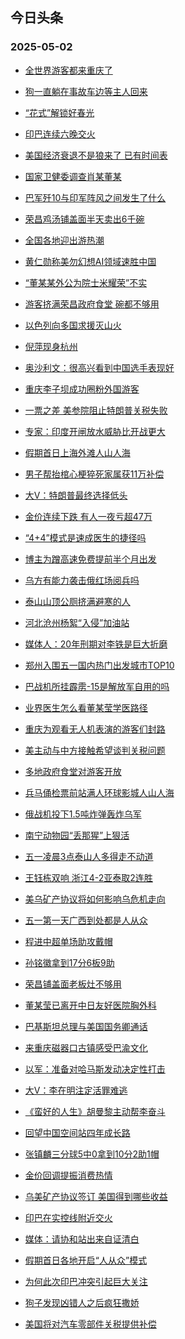 ## 今日头条 
### 2025-05-02

+ [全世界游客都来重庆了](https://www.toutiao.com/trending/7498906242383888403/?category_name=topic_innerflow&event_type=hot_board&log_pb=%257B%2522category_name%2522%253A%2522topic_innerflow%2522%252C%2522cluster_type%2522%253A%25226%2522%252C%2522enter_from%2522%253A%2522click_category%2522%252C%2522entrance_hotspot%2522%253A%2522outside%2522%252C%2522event_type%2522%253A%2522hot_board%2522%252C%2522hot_board_cluster_id%2522%253A%25227498906242383888403%2522%252C%2522hot_board_impr_id%2522%253A%2522202505020013257B267E31FB4D03B240D2%2522%252C%2522jump_page%2522%253A%2522hot_board_page%2522%252C%2522location%2522%253A%2522news_hot_card%2522%252C%2522page_location%2522%253A%2522hot_board_page%2522%252C%2522rank%2522%253A%25221%2522%252C%2522source%2522%253A%2522trending_tab%2522%252C%2522style_id%2522%253A%252240132%2522%252C%2522title%2522%253A%2522%25E5%2585%25A8%25E4%25B8%2596%25E7%2595%258C%25E6%25B8%25B8%25E5%25AE%25A2%25E9%2583%25BD%25E6%259D%25A5%25E9%2587%258D%25E5%25BA%2586%25E4%25BA%2586%2522%257D&rank=1&style_id=40132&topic_id=7498906242383888403)

+ [狗一直躺在事故车边等主人回来](https://www.toutiao.com/trending/7498975904304250892/?category_name=topic_innerflow&event_type=hot_board&log_pb=%257B%2522category_name%2522%253A%2522topic_innerflow%2522%252C%2522cluster_type%2522%253A%25226%2522%252C%2522enter_from%2522%253A%2522click_category%2522%252C%2522entrance_hotspot%2522%253A%2522outside%2522%252C%2522event_type%2522%253A%2522hot_board%2522%252C%2522hot_board_cluster_id%2522%253A%25227498975904304250892%2522%252C%2522hot_board_impr_id%2522%253A%2522202505020013257B267E31FB4D03B240D2%2522%252C%2522jump_page%2522%253A%2522hot_board_page%2522%252C%2522location%2522%253A%2522news_hot_card%2522%252C%2522page_location%2522%253A%2522hot_board_page%2522%252C%2522rank%2522%253A%25222%2522%252C%2522source%2522%253A%2522trending_tab%2522%252C%2522style_id%2522%253A%252240132%2522%252C%2522title%2522%253A%2522%25E7%258B%2597%25E4%25B8%2580%25E7%259B%25B4%25E8%25BA%25BA%25E5%259C%25A8%25E4%25BA%258B%25E6%2595%2585%25E8%25BD%25A6%25E8%25BE%25B9%25E7%25AD%2589%25E4%25B8%25BB%25E4%25BA%25BA%25E5%259B%259E%25E6%259D%25A5%2522%257D&rank=2&style_id=40132&topic_id=7498975904304250892)

+ [“花式”解锁好春光](https://www.toutiao.com/article/7499084328803009033)

+ [印巴连续六晚交火](https://www.toutiao.com/trending/7499278462071406611/?category_name=topic_innerflow&event_type=hot_board&log_pb=%257B%2522category_name%2522%253A%2522topic_innerflow%2522%252C%2522cluster_type%2522%253A%25226%2522%252C%2522enter_from%2522%253A%2522click_category%2522%252C%2522entrance_hotspot%2522%253A%2522outside%2522%252C%2522event_type%2522%253A%2522hot_board%2522%252C%2522hot_board_cluster_id%2522%253A%25227499278462071406611%2522%252C%2522hot_board_impr_id%2522%253A%2522202505020013257B267E31FB4D03B240D2%2522%252C%2522jump_page%2522%253A%2522hot_board_page%2522%252C%2522location%2522%253A%2522news_hot_card%2522%252C%2522page_location%2522%253A%2522hot_board_page%2522%252C%2522rank%2522%253A%25224%2522%252C%2522source%2522%253A%2522trending_tab%2522%252C%2522style_id%2522%253A%252240132%2522%252C%2522title%2522%253A%2522%25E5%258D%25B0%25E5%25B7%25B4%25E8%25BF%259E%25E7%25BB%25AD%25E5%2585%25AD%25E6%2599%259A%25E4%25BA%25A4%25E7%2581%25AB%2522%257D&rank=4&style_id=40132&topic_id=7499278462071406611)

+ [美国经济衰退不是狼来了 已有时间表](https://www.toutiao.com/trending/7499406771233033765/?category_name=topic_innerflow&event_type=hot_board&log_pb=%257B%2522category_name%2522%253A%2522topic_innerflow%2522%252C%2522cluster_type%2522%253A%25221%2522%252C%2522enter_from%2522%253A%2522click_category%2522%252C%2522entrance_hotspot%2522%253A%2522outside%2522%252C%2522event_type%2522%253A%2522hot_board%2522%252C%2522hot_board_cluster_id%2522%253A%25227499406771233033765%2522%252C%2522hot_board_impr_id%2522%253A%2522202505020013257B267E31FB4D03B240D2%2522%252C%2522jump_page%2522%253A%2522hot_board_page%2522%252C%2522location%2522%253A%2522news_hot_card%2522%252C%2522page_location%2522%253A%2522hot_board_page%2522%252C%2522rank%2522%253A%25225%2522%252C%2522source%2522%253A%2522trending_tab%2522%252C%2522style_id%2522%253A%252240132%2522%252C%2522title%2522%253A%2522%25E7%25BE%258E%25E5%259B%25BD%25E7%25BB%258F%25E6%25B5%258E%25E8%25A1%25B0%25E9%2580%2580%25E4%25B8%258D%25E6%2598%25AF%25E7%258B%25BC%25E6%259D%25A5%25E4%25BA%2586%2B%25E5%25B7%25B2%25E6%259C%2589%25E6%2597%25B6%25E9%2597%25B4%25E8%25A1%25A8%2522%257D&rank=5&style_id=40132&topic_id=7499406771233033765)

+ [国家卫健委调查肖某董某](https://www.toutiao.com/trending/7498297910906044479/?category_name=topic_innerflow&event_type=hot_board&log_pb=%257B%2522category_name%2522%253A%2522topic_innerflow%2522%252C%2522cluster_type%2522%253A%25222%2522%252C%2522enter_from%2522%253A%2522click_category%2522%252C%2522entrance_hotspot%2522%253A%2522outside%2522%252C%2522event_type%2522%253A%2522hot_board%2522%252C%2522hot_board_cluster_id%2522%253A%25227498297910906044479%2522%252C%2522hot_board_impr_id%2522%253A%2522202505020013257B267E31FB4D03B240D2%2522%252C%2522jump_page%2522%253A%2522hot_board_page%2522%252C%2522location%2522%253A%2522news_hot_card%2522%252C%2522page_location%2522%253A%2522hot_board_page%2522%252C%2522rank%2522%253A%25226%2522%252C%2522source%2522%253A%2522trending_tab%2522%252C%2522style_id%2522%253A%252240132%2522%252C%2522title%2522%253A%2522%25E5%259B%25BD%25E5%25AE%25B6%25E5%258D%25AB%25E5%2581%25A5%25E5%25A7%2594%25E8%25B0%2583%25E6%259F%25A5%25E8%2582%2596%25E6%259F%2590%25E8%2591%25A3%25E6%259F%2590%2522%257D&rank=6&style_id=40132&topic_id=7498297910906044479)

+ [巴军歼10与印军阵风之间发生了什么](https://www.toutiao.com/trending/7499386884250930697/?category_name=topic_innerflow&event_type=hot_board&log_pb=%257B%2522category_name%2522%253A%2522topic_innerflow%2522%252C%2522cluster_type%2522%253A%252213%2522%252C%2522enter_from%2522%253A%2522click_category%2522%252C%2522entrance_hotspot%2522%253A%2522outside%2522%252C%2522event_type%2522%253A%2522hot_board%2522%252C%2522hot_board_cluster_id%2522%253A%25227499386884250930697%2522%252C%2522hot_board_impr_id%2522%253A%2522202505020013257B267E31FB4D03B240D2%2522%252C%2522jump_page%2522%253A%2522hot_board_page%2522%252C%2522location%2522%253A%2522news_hot_card%2522%252C%2522page_location%2522%253A%2522hot_board_page%2522%252C%2522rank%2522%253A%25227%2522%252C%2522source%2522%253A%2522trending_tab%2522%252C%2522style_id%2522%253A%252240132%2522%252C%2522title%2522%253A%2522%25E5%25B7%25B4%25E5%2586%259B%25E6%25AD%25BC10%25E4%25B8%258E%25E5%258D%25B0%25E5%2586%259B%25E9%2598%25B5%25E9%25A3%258E%25E4%25B9%258B%25E9%2597%25B4%25E5%258F%2591%25E7%2594%259F%25E4%25BA%2586%25E4%25BB%2580%25E4%25B9%2588%2522%257D&rank=7&style_id=40132&topic_id=7499386884250930697)

+ [荣昌鸡汤铺盖面半天卖出6千碗](https://www.toutiao.com/trending/7499411849160097804/?category_name=topic_innerflow&event_type=hot_board&log_pb=%257B%2522category_name%2522%253A%2522topic_innerflow%2522%252C%2522cluster_type%2522%253A%25226%2522%252C%2522enter_from%2522%253A%2522click_category%2522%252C%2522entrance_hotspot%2522%253A%2522outside%2522%252C%2522event_type%2522%253A%2522hot_board%2522%252C%2522hot_board_cluster_id%2522%253A%25227499411849160097804%2522%252C%2522hot_board_impr_id%2522%253A%2522202505020013257B267E31FB4D03B240D2%2522%252C%2522jump_page%2522%253A%2522hot_board_page%2522%252C%2522location%2522%253A%2522news_hot_card%2522%252C%2522page_location%2522%253A%2522hot_board_page%2522%252C%2522rank%2522%253A%25228%2522%252C%2522source%2522%253A%2522trending_tab%2522%252C%2522style_id%2522%253A%252240132%2522%252C%2522title%2522%253A%2522%25E8%258D%25A3%25E6%2598%258C%25E9%25B8%25A1%25E6%25B1%25A4%25E9%2593%25BA%25E7%259B%2596%25E9%259D%25A2%25E5%258D%258A%25E5%25A4%25A9%25E5%258D%2596%25E5%2587%25BA6%25E5%258D%2583%25E7%25A2%2597%2522%257D&rank=8&style_id=40132&topic_id=7499411849160097804)

+ [全国各地迎出游热潮](https://www.toutiao.com/trending/7499423138338570259/?category_name=topic_innerflow&event_type=hot_board&log_pb=%257B%2522category_name%2522%253A%2522topic_innerflow%2522%252C%2522cluster_type%2522%253A%25226%2522%252C%2522enter_from%2522%253A%2522click_category%2522%252C%2522entrance_hotspot%2522%253A%2522outside%2522%252C%2522event_type%2522%253A%2522hot_board%2522%252C%2522hot_board_cluster_id%2522%253A%25227499423138338570259%2522%252C%2522hot_board_impr_id%2522%253A%2522202505020013257B267E31FB4D03B240D2%2522%252C%2522jump_page%2522%253A%2522hot_board_page%2522%252C%2522location%2522%253A%2522news_hot_card%2522%252C%2522page_location%2522%253A%2522hot_board_page%2522%252C%2522rank%2522%253A%25229%2522%252C%2522source%2522%253A%2522trending_tab%2522%252C%2522style_id%2522%253A%252240132%2522%252C%2522title%2522%253A%2522%25E5%2585%25A8%25E5%259B%25BD%25E5%2590%2584%25E5%259C%25B0%25E8%25BF%258E%25E5%2587%25BA%25E6%25B8%25B8%25E7%2583%25AD%25E6%25BD%25AE%2522%257D&rank=9&style_id=40132&topic_id=7499423138338570259)

+ [黄仁勋称美勿幻想AI领域速胜中国](https://www.toutiao.com/trending/7499309489053666826/?category_name=topic_innerflow&event_type=hot_board&log_pb=%257B%2522category_name%2522%253A%2522topic_innerflow%2522%252C%2522cluster_type%2522%253A%25221%2522%252C%2522enter_from%2522%253A%2522click_category%2522%252C%2522entrance_hotspot%2522%253A%2522outside%2522%252C%2522event_type%2522%253A%2522hot_board%2522%252C%2522hot_board_cluster_id%2522%253A%25227499309489053666826%2522%252C%2522hot_board_impr_id%2522%253A%2522202505020013257B267E31FB4D03B240D2%2522%252C%2522jump_page%2522%253A%2522hot_board_page%2522%252C%2522location%2522%253A%2522news_hot_card%2522%252C%2522page_location%2522%253A%2522hot_board_page%2522%252C%2522rank%2522%253A%252210%2522%252C%2522source%2522%253A%2522trending_tab%2522%252C%2522style_id%2522%253A%252240132%2522%252C%2522title%2522%253A%2522%25E9%25BB%2584%25E4%25BB%2581%25E5%258B%258B%25E7%25A7%25B0%25E7%25BE%258E%25E5%258B%25BF%25E5%25B9%25BB%25E6%2583%25B3AI%25E9%25A2%2586%25E5%259F%259F%25E9%2580%259F%25E8%2583%259C%25E4%25B8%25AD%25E5%259B%25BD%2522%257D&rank=10&style_id=40132&topic_id=7499309489053666826)

+ [“董某某外公为院士米耀荣”不实](https://www.toutiao.com/trending/7499411773230333989/?category_name=topic_innerflow&event_type=hot_board&log_pb=%257B%2522category_name%2522%253A%2522topic_innerflow%2522%252C%2522cluster_type%2522%253A%25222%2522%252C%2522enter_from%2522%253A%2522click_category%2522%252C%2522entrance_hotspot%2522%253A%2522outside%2522%252C%2522event_type%2522%253A%2522hot_board%2522%252C%2522hot_board_cluster_id%2522%253A%25227499411773230333989%2522%252C%2522hot_board_impr_id%2522%253A%2522202505020013257B267E31FB4D03B240D2%2522%252C%2522jump_page%2522%253A%2522hot_board_page%2522%252C%2522location%2522%253A%2522news_hot_card%2522%252C%2522page_location%2522%253A%2522hot_board_page%2522%252C%2522rank%2522%253A%252211%2522%252C%2522source%2522%253A%2522trending_tab%2522%252C%2522style_id%2522%253A%252240132%2522%252C%2522title%2522%253A%2522%25E2%2580%259C%25E8%2591%25A3%25E6%259F%2590%25E6%259F%2590%25E5%25A4%2596%25E5%2585%25AC%25E4%25B8%25BA%25E9%2599%25A2%25E5%25A3%25AB%25E7%25B1%25B3%25E8%2580%2580%25E8%258D%25A3%25E2%2580%259D%25E4%25B8%258D%25E5%25AE%259E%2522%257D&rank=11&style_id=40132&topic_id=7499411773230333989)

+ [游客挤满荣昌政府食堂 碗都不够用](https://www.toutiao.com/trending/7499367108430810674/?category_name=topic_innerflow&event_type=hot_board&log_pb=%257B%2522category_name%2522%253A%2522topic_innerflow%2522%252C%2522cluster_type%2522%253A%25222%2522%252C%2522enter_from%2522%253A%2522click_category%2522%252C%2522entrance_hotspot%2522%253A%2522outside%2522%252C%2522event_type%2522%253A%2522hot_board%2522%252C%2522hot_board_cluster_id%2522%253A%25227499367108430810674%2522%252C%2522hot_board_impr_id%2522%253A%2522202505020013257B267E31FB4D03B240D2%2522%252C%2522jump_page%2522%253A%2522hot_board_page%2522%252C%2522location%2522%253A%2522news_hot_card%2522%252C%2522page_location%2522%253A%2522hot_board_page%2522%252C%2522rank%2522%253A%252212%2522%252C%2522source%2522%253A%2522trending_tab%2522%252C%2522style_id%2522%253A%252240132%2522%252C%2522title%2522%253A%2522%25E6%25B8%25B8%25E5%25AE%25A2%25E6%258C%25A4%25E6%25BB%25A1%25E8%258D%25A3%25E6%2598%258C%25E6%2594%25BF%25E5%25BA%259C%25E9%25A3%259F%25E5%25A0%2582%2B%25E7%25A2%2597%25E9%2583%25BD%25E4%25B8%258D%25E5%25A4%259F%25E7%2594%25A8%2522%257D&rank=12&style_id=40132&topic_id=7499367108430810674)

+ [以色列向多国求援灭山火](https://www.toutiao.com/trending/7499277974823554610/?category_name=topic_innerflow&event_type=hot_board&log_pb=%257B%2522category_name%2522%253A%2522topic_innerflow%2522%252C%2522cluster_type%2522%253A%25222%2522%252C%2522enter_from%2522%253A%2522click_category%2522%252C%2522entrance_hotspot%2522%253A%2522outside%2522%252C%2522event_type%2522%253A%2522hot_board%2522%252C%2522hot_board_cluster_id%2522%253A%25227499277974823554610%2522%252C%2522hot_board_impr_id%2522%253A%2522202505020013257B267E31FB4D03B240D2%2522%252C%2522jump_page%2522%253A%2522hot_board_page%2522%252C%2522location%2522%253A%2522news_hot_card%2522%252C%2522page_location%2522%253A%2522hot_board_page%2522%252C%2522rank%2522%253A%252213%2522%252C%2522source%2522%253A%2522trending_tab%2522%252C%2522style_id%2522%253A%252240132%2522%252C%2522title%2522%253A%2522%25E4%25BB%25A5%25E8%2589%25B2%25E5%2588%2597%25E5%2590%2591%25E5%25A4%259A%25E5%259B%25BD%25E6%25B1%2582%25E6%258F%25B4%25E7%2581%25AD%25E5%25B1%25B1%25E7%2581%25AB%2522%257D&rank=13&style_id=40132&topic_id=7499277974823554610)

+ [倪萍现身杭州](https://www.toutiao.com/trending/7498643574918168630/?category_name=topic_innerflow&event_type=hot_board&log_pb=%257B%2522category_name%2522%253A%2522topic_innerflow%2522%252C%2522cluster_type%2522%253A%252212%2522%252C%2522enter_from%2522%253A%2522click_category%2522%252C%2522entrance_hotspot%2522%253A%2522outside%2522%252C%2522event_type%2522%253A%2522hot_board%2522%252C%2522hot_board_cluster_id%2522%253A%25227498643574918168630%2522%252C%2522hot_board_impr_id%2522%253A%2522202505020013257B267E31FB4D03B240D2%2522%252C%2522jump_page%2522%253A%2522hot_board_page%2522%252C%2522location%2522%253A%2522news_hot_card%2522%252C%2522page_location%2522%253A%2522hot_board_page%2522%252C%2522rank%2522%253A%252214%2522%252C%2522source%2522%253A%2522trending_tab%2522%252C%2522style_id%2522%253A%252240132%2522%252C%2522title%2522%253A%2522%25E5%2580%25AA%25E8%2590%258D%25E7%258E%25B0%25E8%25BA%25AB%25E6%259D%25AD%25E5%25B7%259E%2522%257D&rank=14&style_id=40132&topic_id=7498643574918168630)

+ [奥沙利文：很高兴看到中国选手表现好](https://www.toutiao.com/trending/7498643315403997238/?category_name=topic_innerflow&event_type=hot_board&log_pb=%257B%2522category_name%2522%253A%2522topic_innerflow%2522%252C%2522cluster_type%2522%253A%25226%2522%252C%2522enter_from%2522%253A%2522click_category%2522%252C%2522entrance_hotspot%2522%253A%2522outside%2522%252C%2522event_type%2522%253A%2522hot_board%2522%252C%2522hot_board_cluster_id%2522%253A%25227498643315403997238%2522%252C%2522hot_board_impr_id%2522%253A%2522202505020013257B267E31FB4D03B240D2%2522%252C%2522jump_page%2522%253A%2522hot_board_page%2522%252C%2522location%2522%253A%2522news_hot_card%2522%252C%2522page_location%2522%253A%2522hot_board_page%2522%252C%2522rank%2522%253A%252215%2522%252C%2522source%2522%253A%2522trending_tab%2522%252C%2522style_id%2522%253A%252240132%2522%252C%2522title%2522%253A%2522%25E5%25A5%25A5%25E6%25B2%2599%25E5%2588%25A9%25E6%2596%2587%25EF%25BC%259A%25E5%25BE%2588%25E9%25AB%2598%25E5%2585%25B4%25E7%259C%258B%25E5%2588%25B0%25E4%25B8%25AD%25E5%259B%25BD%25E9%2580%2589%25E6%2589%258B%25E8%25A1%25A8%25E7%258E%25B0%25E5%25A5%25BD%2522%257D&rank=15&style_id=40132&topic_id=7498643315403997238)

+ [重庆李子坝成功圈粉外国游客](https://www.toutiao.com/trending/7498264486521667625/?category_name=topic_innerflow&event_type=hot_board&log_pb=%257B%2522category_name%2522%253A%2522topic_innerflow%2522%252C%2522cluster_type%2522%253A%25229%2522%252C%2522enter_from%2522%253A%2522click_category%2522%252C%2522entrance_hotspot%2522%253A%2522outside%2522%252C%2522event_type%2522%253A%2522hot_board%2522%252C%2522hot_board_cluster_id%2522%253A%25227498264486521667625%2522%252C%2522hot_board_impr_id%2522%253A%2522202505020013257B267E31FB4D03B240D2%2522%252C%2522jump_page%2522%253A%2522hot_board_page%2522%252C%2522location%2522%253A%2522news_hot_card%2522%252C%2522page_location%2522%253A%2522hot_board_page%2522%252C%2522rank%2522%253A%252216%2522%252C%2522source%2522%253A%2522trending_tab%2522%252C%2522style_id%2522%253A%252240132%2522%252C%2522title%2522%253A%2522%25E9%2587%258D%25E5%25BA%2586%25E6%259D%258E%25E5%25AD%2590%25E5%259D%259D%25E6%2588%2590%25E5%258A%259F%25E5%259C%2588%25E7%25B2%2589%25E5%25A4%2596%25E5%259B%25BD%25E6%25B8%25B8%25E5%25AE%25A2%2522%257D&rank=16&style_id=40132&topic_id=7498264486521667625)

+ [一票之差 美参院阻止特朗普关税失败](https://www.toutiao.com/trending/7499346243718614537/?category_name=topic_innerflow&event_type=hot_board&log_pb=%257B%2522category_name%2522%253A%2522topic_innerflow%2522%252C%2522cluster_type%2522%253A%25222%2522%252C%2522enter_from%2522%253A%2522click_category%2522%252C%2522entrance_hotspot%2522%253A%2522outside%2522%252C%2522event_type%2522%253A%2522hot_board%2522%252C%2522hot_board_cluster_id%2522%253A%25227499346243718614537%2522%252C%2522hot_board_impr_id%2522%253A%2522202505020013257B267E31FB4D03B240D2%2522%252C%2522jump_page%2522%253A%2522hot_board_page%2522%252C%2522location%2522%253A%2522news_hot_card%2522%252C%2522page_location%2522%253A%2522hot_board_page%2522%252C%2522rank%2522%253A%252217%2522%252C%2522source%2522%253A%2522trending_tab%2522%252C%2522style_id%2522%253A%252240132%2522%252C%2522title%2522%253A%2522%25E4%25B8%2580%25E7%25A5%25A8%25E4%25B9%258B%25E5%25B7%25AE%2B%25E7%25BE%258E%25E5%258F%2582%25E9%2599%25A2%25E9%2598%25BB%25E6%25AD%25A2%25E7%2589%25B9%25E6%259C%2597%25E6%2599%25AE%25E5%2585%25B3%25E7%25A8%258E%25E5%25A4%25B1%25E8%25B4%25A5%2522%257D&rank=17&style_id=40132&topic_id=7499346243718614537)

+ [专家：印度开闸放水威胁比开战更大](https://www.toutiao.com/trending/7499367961761680937/?category_name=topic_innerflow&event_type=hot_board&log_pb=%257B%2522category_name%2522%253A%2522topic_innerflow%2522%252C%2522cluster_type%2522%253A%252213%2522%252C%2522enter_from%2522%253A%2522click_category%2522%252C%2522entrance_hotspot%2522%253A%2522outside%2522%252C%2522event_type%2522%253A%2522hot_board%2522%252C%2522hot_board_cluster_id%2522%253A%25227499367961761680937%2522%252C%2522hot_board_impr_id%2522%253A%2522202505020013257B267E31FB4D03B240D2%2522%252C%2522jump_page%2522%253A%2522hot_board_page%2522%252C%2522location%2522%253A%2522news_hot_card%2522%252C%2522page_location%2522%253A%2522hot_board_page%2522%252C%2522rank%2522%253A%252218%2522%252C%2522source%2522%253A%2522trending_tab%2522%252C%2522style_id%2522%253A%252240132%2522%252C%2522title%2522%253A%2522%25E4%25B8%2593%25E5%25AE%25B6%25EF%25BC%259A%25E5%258D%25B0%25E5%25BA%25A6%25E5%25BC%2580%25E9%2597%25B8%25E6%2594%25BE%25E6%25B0%25B4%25E5%25A8%2581%25E8%2583%2581%25E6%25AF%2594%25E5%25BC%2580%25E6%2588%2598%25E6%259B%25B4%25E5%25A4%25A7%2522%257D&rank=18&style_id=40132&topic_id=7499367961761680937)

+ [假期首日上海外滩人山人海](https://www.toutiao.com/trending/7498354181066178597/?category_name=topic_innerflow&event_type=hot_board&log_pb=%257B%2522category_name%2522%253A%2522topic_innerflow%2522%252C%2522cluster_type%2522%253A%25229%2522%252C%2522enter_from%2522%253A%2522click_category%2522%252C%2522entrance_hotspot%2522%253A%2522outside%2522%252C%2522event_type%2522%253A%2522hot_board%2522%252C%2522hot_board_cluster_id%2522%253A%25227498354181066178597%2522%252C%2522hot_board_impr_id%2522%253A%2522202505020013257B267E31FB4D03B240D2%2522%252C%2522jump_page%2522%253A%2522hot_board_page%2522%252C%2522location%2522%253A%2522news_hot_card%2522%252C%2522page_location%2522%253A%2522hot_board_page%2522%252C%2522rank%2522%253A%252219%2522%252C%2522source%2522%253A%2522trending_tab%2522%252C%2522style_id%2522%253A%252240132%2522%252C%2522title%2522%253A%2522%25E5%2581%2587%25E6%259C%259F%25E9%25A6%2596%25E6%2597%25A5%25E4%25B8%258A%25E6%25B5%25B7%25E5%25A4%2596%25E6%25BB%25A9%25E4%25BA%25BA%25E5%25B1%25B1%25E4%25BA%25BA%25E6%25B5%25B7%2522%257D&rank=19&style_id=40132&topic_id=7498354181066178597)

+ [男子帮抬棺心梗猝死家属获11万补偿](https://www.toutiao.com/trending/7499079188415103015/?category_name=topic_innerflow&event_type=hot_board&log_pb=%257B%2522category_name%2522%253A%2522topic_innerflow%2522%252C%2522cluster_type%2522%253A%25226%2522%252C%2522enter_from%2522%253A%2522click_category%2522%252C%2522entrance_hotspot%2522%253A%2522outside%2522%252C%2522event_type%2522%253A%2522hot_board%2522%252C%2522hot_board_cluster_id%2522%253A%25227499079188415103015%2522%252C%2522hot_board_impr_id%2522%253A%2522202505020013257B267E31FB4D03B240D2%2522%252C%2522jump_page%2522%253A%2522hot_board_page%2522%252C%2522location%2522%253A%2522news_hot_card%2522%252C%2522page_location%2522%253A%2522hot_board_page%2522%252C%2522rank%2522%253A%252220%2522%252C%2522source%2522%253A%2522trending_tab%2522%252C%2522style_id%2522%253A%252240132%2522%252C%2522title%2522%253A%2522%25E7%2594%25B7%25E5%25AD%2590%25E5%25B8%25AE%25E6%258A%25AC%25E6%25A3%25BA%25E5%25BF%2583%25E6%25A2%2597%25E7%258C%259D%25E6%25AD%25BB%25E5%25AE%25B6%25E5%25B1%259E%25E8%258E%25B711%25E4%25B8%2587%25E8%25A1%25A5%25E5%2581%25BF%2522%257D&rank=20&style_id=40132&topic_id=7499079188415103015)

+ [大V：特朗普最终选择低头](https://www.toutiao.com/trending/7499422154191015451/?category_name=topic_innerflow&event_type=hot_board&log_pb=%257B%2522category_name%2522%253A%2522topic_innerflow%2522%252C%2522cluster_type%2522%253A%252213%2522%252C%2522enter_from%2522%253A%2522click_category%2522%252C%2522entrance_hotspot%2522%253A%2522outside%2522%252C%2522event_type%2522%253A%2522hot_board%2522%252C%2522hot_board_cluster_id%2522%253A%25227499422154191015451%2522%252C%2522hot_board_impr_id%2522%253A%2522202505020013257B267E31FB4D03B240D2%2522%252C%2522jump_page%2522%253A%2522hot_board_page%2522%252C%2522location%2522%253A%2522news_hot_card%2522%252C%2522page_location%2522%253A%2522hot_board_page%2522%252C%2522rank%2522%253A%252221%2522%252C%2522source%2522%253A%2522trending_tab%2522%252C%2522style_id%2522%253A%252240132%2522%252C%2522title%2522%253A%2522%25E5%25A4%25A7V%25EF%25BC%259A%25E7%2589%25B9%25E6%259C%2597%25E6%2599%25AE%25E6%259C%2580%25E7%25BB%2588%25E9%2580%2589%25E6%258B%25A9%25E4%25BD%258E%25E5%25A4%25B4%2522%257D&rank=21&style_id=40132&topic_id=7499422154191015451)

+ [金价连续下跌 有人一夜亏超47万](https://www.toutiao.com/trending/7499336322562736164/?category_name=topic_innerflow&event_type=hot_board&log_pb=%257B%2522category_name%2522%253A%2522topic_innerflow%2522%252C%2522cluster_type%2522%253A%25226%2522%252C%2522enter_from%2522%253A%2522click_category%2522%252C%2522entrance_hotspot%2522%253A%2522outside%2522%252C%2522event_type%2522%253A%2522hot_board%2522%252C%2522hot_board_cluster_id%2522%253A%25227499336322562736164%2522%252C%2522hot_board_impr_id%2522%253A%2522202505020013257B267E31FB4D03B240D2%2522%252C%2522jump_page%2522%253A%2522hot_board_page%2522%252C%2522location%2522%253A%2522news_hot_card%2522%252C%2522page_location%2522%253A%2522hot_board_page%2522%252C%2522rank%2522%253A%252222%2522%252C%2522source%2522%253A%2522trending_tab%2522%252C%2522style_id%2522%253A%252240132%2522%252C%2522title%2522%253A%2522%25E9%2587%2591%25E4%25BB%25B7%25E8%25BF%259E%25E7%25BB%25AD%25E4%25B8%258B%25E8%25B7%258C%2B%25E6%259C%2589%25E4%25BA%25BA%25E4%25B8%2580%25E5%25A4%259C%25E4%25BA%258F%25E8%25B6%258547%25E4%25B8%2587%2522%257D&rank=22&style_id=40132&topic_id=7499336322562736164)

+ [“4+4”模式是速成医生的捷径吗](https://www.toutiao.com/trending/7498619115033559081/?category_name=topic_innerflow&event_type=hot_board&log_pb=%257B%2522category_name%2522%253A%2522topic_innerflow%2522%252C%2522cluster_type%2522%253A%25224%2522%252C%2522enter_from%2522%253A%2522click_category%2522%252C%2522entrance_hotspot%2522%253A%2522outside%2522%252C%2522event_type%2522%253A%2522hot_board%2522%252C%2522hot_board_cluster_id%2522%253A%25227498619115033559081%2522%252C%2522hot_board_impr_id%2522%253A%2522202505020013257B267E31FB4D03B240D2%2522%252C%2522jump_page%2522%253A%2522hot_board_page%2522%252C%2522location%2522%253A%2522news_hot_card%2522%252C%2522page_location%2522%253A%2522hot_board_page%2522%252C%2522rank%2522%253A%252223%2522%252C%2522source%2522%253A%2522trending_tab%2522%252C%2522style_id%2522%253A%252240132%2522%252C%2522title%2522%253A%2522%25E2%2580%259C4%252B4%25E2%2580%259D%25E6%25A8%25A1%25E5%25BC%258F%25E6%2598%25AF%25E9%2580%259F%25E6%2588%2590%25E5%258C%25BB%25E7%2594%259F%25E7%259A%2584%25E6%258D%25B7%25E5%25BE%2584%25E5%2590%2597%2522%257D&rank=23&style_id=40132&topic_id=7498619115033559081)

+ [博主为蹭高速免费提前半个月出发](https://www.toutiao.com/trending/7498979331973070889/?category_name=topic_innerflow&event_type=hot_board&log_pb=%257B%2522category_name%2522%253A%2522topic_innerflow%2522%252C%2522cluster_type%2522%253A%25226%2522%252C%2522enter_from%2522%253A%2522click_category%2522%252C%2522entrance_hotspot%2522%253A%2522outside%2522%252C%2522event_type%2522%253A%2522hot_board%2522%252C%2522hot_board_cluster_id%2522%253A%25227498979331973070889%2522%252C%2522hot_board_impr_id%2522%253A%2522202505020013257B267E31FB4D03B240D2%2522%252C%2522jump_page%2522%253A%2522hot_board_page%2522%252C%2522location%2522%253A%2522news_hot_card%2522%252C%2522page_location%2522%253A%2522hot_board_page%2522%252C%2522rank%2522%253A%252224%2522%252C%2522source%2522%253A%2522trending_tab%2522%252C%2522style_id%2522%253A%252240132%2522%252C%2522title%2522%253A%2522%25E5%258D%259A%25E4%25B8%25BB%25E4%25B8%25BA%25E8%25B9%25AD%25E9%25AB%2598%25E9%2580%259F%25E5%2585%258D%25E8%25B4%25B9%25E6%258F%2590%25E5%2589%258D%25E5%258D%258A%25E4%25B8%25AA%25E6%259C%2588%25E5%2587%25BA%25E5%258F%2591%2522%257D&rank=24&style_id=40132&topic_id=7498979331973070889)

+ [乌方有能力袭击俄红场阅兵吗](https://www.toutiao.com/trending/7499467543132769842/?category_name=topic_innerflow&event_type=hot_board&log_pb=%257B%2522category_name%2522%253A%2522topic_innerflow%2522%252C%2522cluster_type%2522%253A%252213%2522%252C%2522enter_from%2522%253A%2522click_category%2522%252C%2522entrance_hotspot%2522%253A%2522outside%2522%252C%2522event_type%2522%253A%2522hot_board%2522%252C%2522hot_board_cluster_id%2522%253A%25227499467543132769842%2522%252C%2522hot_board_impr_id%2522%253A%2522202505020013257B267E31FB4D03B240D2%2522%252C%2522jump_page%2522%253A%2522hot_board_page%2522%252C%2522location%2522%253A%2522news_hot_card%2522%252C%2522page_location%2522%253A%2522hot_board_page%2522%252C%2522rank%2522%253A%252225%2522%252C%2522source%2522%253A%2522trending_tab%2522%252C%2522style_id%2522%253A%252240132%2522%252C%2522title%2522%253A%2522%25E4%25B9%258C%25E6%2596%25B9%25E6%259C%2589%25E8%2583%25BD%25E5%258A%259B%25E8%25A2%25AD%25E5%2587%25BB%25E4%25BF%2584%25E7%25BA%25A2%25E5%259C%25BA%25E9%2598%2585%25E5%2585%25B5%25E5%2590%2597%2522%257D&rank=25&style_id=40132&topic_id=7499467543132769842)

+ [泰山山顶公厕挤满避寒的人](https://www.toutiao.com/trending/7499338553919307839/?category_name=topic_innerflow&event_type=hot_board&log_pb=%257B%2522category_name%2522%253A%2522topic_innerflow%2522%252C%2522cluster_type%2522%253A%25226%2522%252C%2522enter_from%2522%253A%2522click_category%2522%252C%2522entrance_hotspot%2522%253A%2522outside%2522%252C%2522event_type%2522%253A%2522hot_board%2522%252C%2522hot_board_cluster_id%2522%253A%25227499338553919307839%2522%252C%2522hot_board_impr_id%2522%253A%2522202505020013257B267E31FB4D03B240D2%2522%252C%2522jump_page%2522%253A%2522hot_board_page%2522%252C%2522location%2522%253A%2522news_hot_card%2522%252C%2522page_location%2522%253A%2522hot_board_page%2522%252C%2522rank%2522%253A%252226%2522%252C%2522source%2522%253A%2522trending_tab%2522%252C%2522style_id%2522%253A%252240132%2522%252C%2522title%2522%253A%2522%25E6%25B3%25B0%25E5%25B1%25B1%25E5%25B1%25B1%25E9%25A1%25B6%25E5%2585%25AC%25E5%258E%2595%25E6%258C%25A4%25E6%25BB%25A1%25E9%2581%25BF%25E5%25AF%2592%25E7%259A%2584%25E4%25BA%25BA%2522%257D&rank=26&style_id=40132&topic_id=7499338553919307839)

+ [河北沧州杨絮“入侵”加油站](https://www.toutiao.com/trending/7498667410027724811/?category_name=topic_innerflow&event_type=hot_board&log_pb=%257B%2522category_name%2522%253A%2522topic_innerflow%2522%252C%2522cluster_type%2522%253A%25220%2522%252C%2522enter_from%2522%253A%2522click_category%2522%252C%2522entrance_hotspot%2522%253A%2522outside%2522%252C%2522event_type%2522%253A%2522hot_board%2522%252C%2522hot_board_cluster_id%2522%253A%25227498667410027724811%2522%252C%2522hot_board_impr_id%2522%253A%2522202505020013257B267E31FB4D03B240D2%2522%252C%2522jump_page%2522%253A%2522hot_board_page%2522%252C%2522location%2522%253A%2522news_hot_card%2522%252C%2522page_location%2522%253A%2522hot_board_page%2522%252C%2522rank%2522%253A%252227%2522%252C%2522source%2522%253A%2522trending_tab%2522%252C%2522style_id%2522%253A%252240132%2522%252C%2522title%2522%253A%2522%25E6%25B2%25B3%25E5%258C%2597%25E6%25B2%25A7%25E5%25B7%259E%25E6%259D%25A8%25E7%25B5%25AE%25E2%2580%259C%25E5%2585%25A5%25E4%25BE%25B5%25E2%2580%259D%25E5%258A%25A0%25E6%25B2%25B9%25E7%25AB%2599%2522%257D&rank=27&style_id=40132&topic_id=7498667410027724811)

+ [媒体人：20年刑期对李铁是巨大折磨](https://www.toutiao.com/trending/7498906571205263396/?category_name=topic_innerflow&event_type=hot_board&log_pb=%257B%2522category_name%2522%253A%2522topic_innerflow%2522%252C%2522cluster_type%2522%253A%252212%2522%252C%2522enter_from%2522%253A%2522click_category%2522%252C%2522entrance_hotspot%2522%253A%2522outside%2522%252C%2522event_type%2522%253A%2522hot_board%2522%252C%2522hot_board_cluster_id%2522%253A%25227498906571205263396%2522%252C%2522hot_board_impr_id%2522%253A%2522202505020013257B267E31FB4D03B240D2%2522%252C%2522jump_page%2522%253A%2522hot_board_page%2522%252C%2522location%2522%253A%2522news_hot_card%2522%252C%2522page_location%2522%253A%2522hot_board_page%2522%252C%2522rank%2522%253A%252228%2522%252C%2522source%2522%253A%2522trending_tab%2522%252C%2522style_id%2522%253A%252240132%2522%252C%2522title%2522%253A%2522%25E5%25AA%2592%25E4%25BD%2593%25E4%25BA%25BA%25EF%25BC%259A20%25E5%25B9%25B4%25E5%2588%2591%25E6%259C%259F%25E5%25AF%25B9%25E6%259D%258E%25E9%2593%2581%25E6%2598%25AF%25E5%25B7%25A8%25E5%25A4%25A7%25E6%258A%2598%25E7%25A3%25A8%2522%257D&rank=28&style_id=40132&topic_id=7498906571205263396)

+ [郑州入围五一国内热门出发城市TOP10](https://www.toutiao.com/trending/7499013284139253787/?category_name=topic_innerflow&event_type=hot_board&log_pb=%257B%2522category_name%2522%253A%2522topic_innerflow%2522%252C%2522cluster_type%2522%253A%25226%2522%252C%2522enter_from%2522%253A%2522click_category%2522%252C%2522entrance_hotspot%2522%253A%2522outside%2522%252C%2522event_type%2522%253A%2522hot_board%2522%252C%2522hot_board_cluster_id%2522%253A%25227499013284139253787%2522%252C%2522hot_board_impr_id%2522%253A%2522202505020013257B267E31FB4D03B240D2%2522%252C%2522jump_page%2522%253A%2522hot_board_page%2522%252C%2522location%2522%253A%2522news_hot_card%2522%252C%2522page_location%2522%253A%2522hot_board_page%2522%252C%2522rank%2522%253A%252229%2522%252C%2522source%2522%253A%2522trending_tab%2522%252C%2522style_id%2522%253A%252240132%2522%252C%2522title%2522%253A%2522%25E9%2583%2591%25E5%25B7%259E%25E5%2585%25A5%25E5%259B%25B4%25E4%25BA%2594%25E4%25B8%2580%25E5%259B%25BD%25E5%2586%2585%25E7%2583%25AD%25E9%2597%25A8%25E5%2587%25BA%25E5%258F%2591%25E5%259F%258E%25E5%25B8%2582TOP10%2522%257D&rank=29&style_id=40132&topic_id=7499013284139253787)

+ [巴战机所挂霹雳-15是解放军自用的吗](https://www.toutiao.com/trending/7499290669261786661/?category_name=topic_innerflow&event_type=hot_board&log_pb=%257B%2522category_name%2522%253A%2522topic_innerflow%2522%252C%2522cluster_type%2522%253A%252213%2522%252C%2522enter_from%2522%253A%2522click_category%2522%252C%2522entrance_hotspot%2522%253A%2522outside%2522%252C%2522event_type%2522%253A%2522hot_board%2522%252C%2522hot_board_cluster_id%2522%253A%25227499290669261786661%2522%252C%2522hot_board_impr_id%2522%253A%2522202505020013257B267E31FB4D03B240D2%2522%252C%2522jump_page%2522%253A%2522hot_board_page%2522%252C%2522location%2522%253A%2522news_hot_card%2522%252C%2522page_location%2522%253A%2522hot_board_page%2522%252C%2522rank%2522%253A%252230%2522%252C%2522source%2522%253A%2522trending_tab%2522%252C%2522style_id%2522%253A%252240132%2522%252C%2522title%2522%253A%2522%25E5%25B7%25B4%25E6%2588%2598%25E6%259C%25BA%25E6%2589%2580%25E6%258C%2582%25E9%259C%25B9%25E9%259B%25B3-15%25E6%2598%25AF%25E8%25A7%25A3%25E6%2594%25BE%25E5%2586%259B%25E8%2587%25AA%25E7%2594%25A8%25E7%259A%2584%25E5%2590%2597%2522%257D&rank=30&style_id=40132&topic_id=7499290669261786661)

+ [业界医生怎么看董某莹学医路径](https://www.toutiao.com/trending/7498995405645873193/?category_name=topic_innerflow&event_type=hot_board&log_pb=%257B%2522category_name%2522%253A%2522topic_innerflow%2522%252C%2522cluster_type%2522%253A%25226%2522%252C%2522enter_from%2522%253A%2522click_category%2522%252C%2522entrance_hotspot%2522%253A%2522outside%2522%252C%2522event_type%2522%253A%2522hot_board%2522%252C%2522hot_board_cluster_id%2522%253A%25227498995405645873193%2522%252C%2522hot_board_impr_id%2522%253A%2522202505020013257B267E31FB4D03B240D2%2522%252C%2522jump_page%2522%253A%2522hot_board_page%2522%252C%2522location%2522%253A%2522news_hot_card%2522%252C%2522page_location%2522%253A%2522hot_board_page%2522%252C%2522rank%2522%253A%252231%2522%252C%2522source%2522%253A%2522trending_tab%2522%252C%2522style_id%2522%253A%252240132%2522%252C%2522title%2522%253A%2522%25E4%25B8%259A%25E7%2595%258C%25E5%258C%25BB%25E7%2594%259F%25E6%2580%258E%25E4%25B9%2588%25E7%259C%258B%25E8%2591%25A3%25E6%259F%2590%25E8%258E%25B9%25E5%25AD%25A6%25E5%258C%25BB%25E8%25B7%25AF%25E5%25BE%2584%2522%257D&rank=31&style_id=40132&topic_id=7498995405645873193)

+ [重庆为观看无人机表演的游客们封路](https://www.toutiao.com/trending/7498443777049264166/?category_name=topic_innerflow&event_type=hot_board&log_pb=%257B%2522category_name%2522%253A%2522topic_innerflow%2522%252C%2522cluster_type%2522%253A%25220%2522%252C%2522enter_from%2522%253A%2522click_category%2522%252C%2522entrance_hotspot%2522%253A%2522outside%2522%252C%2522event_type%2522%253A%2522hot_board%2522%252C%2522hot_board_cluster_id%2522%253A%25227498443777049264166%2522%252C%2522hot_board_impr_id%2522%253A%2522202505020013257B267E31FB4D03B240D2%2522%252C%2522jump_page%2522%253A%2522hot_board_page%2522%252C%2522location%2522%253A%2522news_hot_card%2522%252C%2522page_location%2522%253A%2522hot_board_page%2522%252C%2522rank%2522%253A%252232%2522%252C%2522source%2522%253A%2522trending_tab%2522%252C%2522style_id%2522%253A%252240132%2522%252C%2522title%2522%253A%2522%25E9%2587%258D%25E5%25BA%2586%25E4%25B8%25BA%25E8%25A7%2582%25E7%259C%258B%25E6%2597%25A0%25E4%25BA%25BA%25E6%259C%25BA%25E8%25A1%25A8%25E6%25BC%2594%25E7%259A%2584%25E6%25B8%25B8%25E5%25AE%25A2%25E4%25BB%25AC%25E5%25B0%2581%25E8%25B7%25AF%2522%257D&rank=32&style_id=40132&topic_id=7498443777049264166)

+ [美主动与中方接触希望谈判关税问题](https://www.toutiao.com/trending/7498540932950900746/?category_name=topic_innerflow&event_type=hot_board&log_pb=%257B%2522category_name%2522%253A%2522topic_innerflow%2522%252C%2522cluster_type%2522%253A%25226%2522%252C%2522enter_from%2522%253A%2522click_category%2522%252C%2522entrance_hotspot%2522%253A%2522outside%2522%252C%2522event_type%2522%253A%2522hot_board%2522%252C%2522hot_board_cluster_id%2522%253A%25227498540932950900746%2522%252C%2522hot_board_impr_id%2522%253A%2522202505020013257B267E31FB4D03B240D2%2522%252C%2522jump_page%2522%253A%2522hot_board_page%2522%252C%2522location%2522%253A%2522news_hot_card%2522%252C%2522page_location%2522%253A%2522hot_board_page%2522%252C%2522rank%2522%253A%252233%2522%252C%2522source%2522%253A%2522trending_tab%2522%252C%2522style_id%2522%253A%252240132%2522%252C%2522title%2522%253A%2522%25E7%25BE%258E%25E4%25B8%25BB%25E5%258A%25A8%25E4%25B8%258E%25E4%25B8%25AD%25E6%2596%25B9%25E6%258E%25A5%25E8%25A7%25A6%25E5%25B8%258C%25E6%259C%259B%25E8%25B0%2588%25E5%2588%25A4%25E5%2585%25B3%25E7%25A8%258E%25E9%2597%25AE%25E9%25A2%2598%2522%257D&rank=33&style_id=40132&topic_id=7498540932950900746)

+ [多地政府食堂对游客开放](https://www.toutiao.com/trending/7499417375482056203/?category_name=topic_innerflow&event_type=hot_board&log_pb=%257B%2522category_name%2522%253A%2522topic_innerflow%2522%252C%2522cluster_type%2522%253A%252213%2522%252C%2522enter_from%2522%253A%2522click_category%2522%252C%2522entrance_hotspot%2522%253A%2522outside%2522%252C%2522event_type%2522%253A%2522hot_board%2522%252C%2522hot_board_cluster_id%2522%253A%25227499417375482056203%2522%252C%2522hot_board_impr_id%2522%253A%2522202505020013257B267E31FB4D03B240D2%2522%252C%2522jump_page%2522%253A%2522hot_board_page%2522%252C%2522location%2522%253A%2522news_hot_card%2522%252C%2522page_location%2522%253A%2522hot_board_page%2522%252C%2522rank%2522%253A%252234%2522%252C%2522source%2522%253A%2522trending_tab%2522%252C%2522style_id%2522%253A%252240132%2522%252C%2522title%2522%253A%2522%25E5%25A4%259A%25E5%259C%25B0%25E6%2594%25BF%25E5%25BA%259C%25E9%25A3%259F%25E5%25A0%2582%25E5%25AF%25B9%25E6%25B8%25B8%25E5%25AE%25A2%25E5%25BC%2580%25E6%2594%25BE%2522%257D&rank=34&style_id=40132&topic_id=7499417375482056203)

+ [兵马俑检票前站满人环球影城人山人海](https://www.toutiao.com/trending/7498981135399567371/?category_name=topic_innerflow&event_type=hot_board&log_pb=%257B%2522category_name%2522%253A%2522topic_innerflow%2522%252C%2522cluster_type%2522%253A%25222%2522%252C%2522enter_from%2522%253A%2522click_category%2522%252C%2522entrance_hotspot%2522%253A%2522outside%2522%252C%2522event_type%2522%253A%2522hot_board%2522%252C%2522hot_board_cluster_id%2522%253A%25227498981135399567371%2522%252C%2522hot_board_impr_id%2522%253A%2522202505020013257B267E31FB4D03B240D2%2522%252C%2522jump_page%2522%253A%2522hot_board_page%2522%252C%2522location%2522%253A%2522news_hot_card%2522%252C%2522page_location%2522%253A%2522hot_board_page%2522%252C%2522rank%2522%253A%252235%2522%252C%2522source%2522%253A%2522trending_tab%2522%252C%2522style_id%2522%253A%252240132%2522%252C%2522title%2522%253A%2522%25E5%2585%25B5%25E9%25A9%25AC%25E4%25BF%2591%25E6%25A3%2580%25E7%25A5%25A8%25E5%2589%258D%25E7%25AB%2599%25E6%25BB%25A1%25E4%25BA%25BA%25E7%258E%25AF%25E7%2590%2583%25E5%25BD%25B1%25E5%259F%258E%25E4%25BA%25BA%25E5%25B1%25B1%25E4%25BA%25BA%25E6%25B5%25B7%2522%257D&rank=35&style_id=40132&topic_id=7498981135399567371)

+ [俄战机投下1.5吨炸弹轰炸乌军](https://www.toutiao.com/trending/7499004771426353193/?category_name=topic_innerflow&event_type=hot_board&log_pb=%257B%2522category_name%2522%253A%2522topic_innerflow%2522%252C%2522cluster_type%2522%253A%25226%2522%252C%2522enter_from%2522%253A%2522click_category%2522%252C%2522entrance_hotspot%2522%253A%2522outside%2522%252C%2522event_type%2522%253A%2522hot_board%2522%252C%2522hot_board_cluster_id%2522%253A%25227499004771426353193%2522%252C%2522hot_board_impr_id%2522%253A%2522202505020013257B267E31FB4D03B240D2%2522%252C%2522jump_page%2522%253A%2522hot_board_page%2522%252C%2522location%2522%253A%2522news_hot_card%2522%252C%2522page_location%2522%253A%2522hot_board_page%2522%252C%2522rank%2522%253A%252236%2522%252C%2522source%2522%253A%2522trending_tab%2522%252C%2522style_id%2522%253A%252240132%2522%252C%2522title%2522%253A%2522%25E4%25BF%2584%25E6%2588%2598%25E6%259C%25BA%25E6%258A%2595%25E4%25B8%258B1.5%25E5%2590%25A8%25E7%2582%25B8%25E5%25BC%25B9%25E8%25BD%25B0%25E7%2582%25B8%25E4%25B9%258C%25E5%2586%259B%2522%257D&rank=36&style_id=40132&topic_id=7499004771426353193)

+ [南宁动物园“丢那猩”上狠活](https://www.toutiao.com/trending/7498382078704320538/?category_name=topic_innerflow&event_type=hot_board&log_pb=%257B%2522category_name%2522%253A%2522topic_innerflow%2522%252C%2522cluster_type%2522%253A%25226%2522%252C%2522enter_from%2522%253A%2522click_category%2522%252C%2522entrance_hotspot%2522%253A%2522outside%2522%252C%2522event_type%2522%253A%2522hot_board%2522%252C%2522hot_board_cluster_id%2522%253A%25227498382078704320538%2522%252C%2522hot_board_impr_id%2522%253A%2522202505020013257B267E31FB4D03B240D2%2522%252C%2522jump_page%2522%253A%2522hot_board_page%2522%252C%2522location%2522%253A%2522news_hot_card%2522%252C%2522page_location%2522%253A%2522hot_board_page%2522%252C%2522rank%2522%253A%252237%2522%252C%2522source%2522%253A%2522trending_tab%2522%252C%2522style_id%2522%253A%252240132%2522%252C%2522title%2522%253A%2522%25E5%258D%2597%25E5%25AE%2581%25E5%258A%25A8%25E7%2589%25A9%25E5%259B%25AD%25E2%2580%259C%25E4%25B8%25A2%25E9%2582%25A3%25E7%258C%25A9%25E2%2580%259D%25E4%25B8%258A%25E7%258B%25A0%25E6%25B4%25BB%2522%257D&rank=37&style_id=40132&topic_id=7498382078704320538)

+ [五一凌晨3点泰山人多得走不动道](https://www.toutiao.com/trending/7498207932971368489/?category_name=topic_innerflow&event_type=hot_board&log_pb=%257B%2522category_name%2522%253A%2522topic_innerflow%2522%252C%2522cluster_type%2522%253A%25220%2522%252C%2522enter_from%2522%253A%2522click_category%2522%252C%2522entrance_hotspot%2522%253A%2522outside%2522%252C%2522event_type%2522%253A%2522hot_board%2522%252C%2522hot_board_cluster_id%2522%253A%25227498207932971368489%2522%252C%2522hot_board_impr_id%2522%253A%2522202505020013257B267E31FB4D03B240D2%2522%252C%2522jump_page%2522%253A%2522hot_board_page%2522%252C%2522location%2522%253A%2522news_hot_card%2522%252C%2522page_location%2522%253A%2522hot_board_page%2522%252C%2522rank%2522%253A%252238%2522%252C%2522source%2522%253A%2522trending_tab%2522%252C%2522style_id%2522%253A%252240132%2522%252C%2522title%2522%253A%2522%25E4%25BA%2594%25E4%25B8%2580%25E5%2587%258C%25E6%2599%25A83%25E7%2582%25B9%25E6%25B3%25B0%25E5%25B1%25B1%25E4%25BA%25BA%25E5%25A4%259A%25E5%25BE%2597%25E8%25B5%25B0%25E4%25B8%258D%25E5%258A%25A8%25E9%2581%2593%2522%257D&rank=38&style_id=40132&topic_id=7498207932971368489)

+ [王钰栋双响 浙江4-2亚泰取2连胜](https://www.toutiao.com/trending/7498884716255870988/?category_name=topic_innerflow&event_type=hot_board&log_pb=%257B%2522category_name%2522%253A%2522topic_innerflow%2522%252C%2522cluster_type%2522%253A%25226%2522%252C%2522enter_from%2522%253A%2522click_category%2522%252C%2522entrance_hotspot%2522%253A%2522outside%2522%252C%2522event_type%2522%253A%2522hot_board%2522%252C%2522hot_board_cluster_id%2522%253A%25227498884716255870988%2522%252C%2522hot_board_impr_id%2522%253A%2522202505020013257B267E31FB4D03B240D2%2522%252C%2522jump_page%2522%253A%2522hot_board_page%2522%252C%2522location%2522%253A%2522news_hot_card%2522%252C%2522page_location%2522%253A%2522hot_board_page%2522%252C%2522rank%2522%253A%252239%2522%252C%2522source%2522%253A%2522trending_tab%2522%252C%2522style_id%2522%253A%252240132%2522%252C%2522title%2522%253A%2522%25E7%258E%258B%25E9%2592%25B0%25E6%25A0%258B%25E5%258F%258C%25E5%2593%258D%2B%25E6%25B5%2599%25E6%25B1%259F4-2%25E4%25BA%259A%25E6%25B3%25B0%25E5%258F%25962%25E8%25BF%259E%25E8%2583%259C%2522%257D&rank=39&style_id=40132&topic_id=7498884716255870988)

+ [美乌矿产协议将如何影响乌危机走向](https://www.toutiao.com/trending/7499463126480326183/?category_name=topic_innerflow&event_type=hot_board&log_pb=%257B%2522category_name%2522%253A%2522topic_innerflow%2522%252C%2522cluster_type%2522%253A%252213%2522%252C%2522enter_from%2522%253A%2522click_category%2522%252C%2522entrance_hotspot%2522%253A%2522outside%2522%252C%2522event_type%2522%253A%2522hot_board%2522%252C%2522hot_board_cluster_id%2522%253A%25227499463126480326183%2522%252C%2522hot_board_impr_id%2522%253A%2522202505020013257B267E31FB4D03B240D2%2522%252C%2522jump_page%2522%253A%2522hot_board_page%2522%252C%2522location%2522%253A%2522news_hot_card%2522%252C%2522page_location%2522%253A%2522hot_board_page%2522%252C%2522rank%2522%253A%252240%2522%252C%2522source%2522%253A%2522trending_tab%2522%252C%2522style_id%2522%253A%252240132%2522%252C%2522title%2522%253A%2522%25E7%25BE%258E%25E4%25B9%258C%25E7%259F%25BF%25E4%25BA%25A7%25E5%258D%258F%25E8%25AE%25AE%25E5%25B0%2586%25E5%25A6%2582%25E4%25BD%2595%25E5%25BD%25B1%25E5%2593%258D%25E4%25B9%258C%25E5%258D%25B1%25E6%259C%25BA%25E8%25B5%25B0%25E5%2590%2591%2522%257D&rank=40&style_id=40132&topic_id=7499463126480326183)

+ [五一第一天广西到处都是人从众](https://www.toutiao.com/trending/7499109982391238719/?category_name=topic_innerflow&event_type=hot_board&log_pb=%257B%2522category_name%2522%253A%2522topic_innerflow%2522%252C%2522cluster_type%2522%253A%25226%2522%252C%2522enter_from%2522%253A%2522click_category%2522%252C%2522entrance_hotspot%2522%253A%2522outside%2522%252C%2522event_type%2522%253A%2522hot_board%2522%252C%2522hot_board_cluster_id%2522%253A%25227499109982391238719%2522%252C%2522hot_board_impr_id%2522%253A%2522202505020013257B267E31FB4D03B240D2%2522%252C%2522jump_page%2522%253A%2522hot_board_page%2522%252C%2522location%2522%253A%2522news_hot_card%2522%252C%2522page_location%2522%253A%2522hot_board_page%2522%252C%2522rank%2522%253A%252241%2522%252C%2522source%2522%253A%2522trending_tab%2522%252C%2522style_id%2522%253A%252240132%2522%252C%2522title%2522%253A%2522%25E4%25BA%2594%25E4%25B8%2580%25E7%25AC%25AC%25E4%25B8%2580%25E5%25A4%25A9%25E5%25B9%25BF%25E8%25A5%25BF%25E5%2588%25B0%25E5%25A4%2584%25E9%2583%25BD%25E6%2598%25AF%25E4%25BA%25BA%25E4%25BB%258E%25E4%25BC%2597%2522%257D&rank=41&style_id=40132&topic_id=7499109982391238719)

+ [程进中超单场助攻戴帽](https://www.toutiao.com/trending/7499378097633247251/?category_name=topic_innerflow&event_type=hot_board&log_pb=%257B%2522category_name%2522%253A%2522topic_innerflow%2522%252C%2522cluster_type%2522%253A%25226%2522%252C%2522enter_from%2522%253A%2522click_category%2522%252C%2522entrance_hotspot%2522%253A%2522outside%2522%252C%2522event_type%2522%253A%2522hot_board%2522%252C%2522hot_board_cluster_id%2522%253A%25227499378097633247251%2522%252C%2522hot_board_impr_id%2522%253A%2522202505020013257B267E31FB4D03B240D2%2522%252C%2522jump_page%2522%253A%2522hot_board_page%2522%252C%2522location%2522%253A%2522news_hot_card%2522%252C%2522page_location%2522%253A%2522hot_board_page%2522%252C%2522rank%2522%253A%252242%2522%252C%2522source%2522%253A%2522trending_tab%2522%252C%2522style_id%2522%253A%252240132%2522%252C%2522title%2522%253A%2522%25E7%25A8%258B%25E8%25BF%259B%25E4%25B8%25AD%25E8%25B6%2585%25E5%258D%2595%25E5%259C%25BA%25E5%258A%25A9%25E6%2594%25BB%25E6%2588%25B4%25E5%25B8%25BD%2522%257D&rank=42&style_id=40132&topic_id=7499378097633247251)

+ [孙铭徽拿到17分6板9助](https://www.toutiao.com/trending/7498887775845236745/?category_name=topic_innerflow&event_type=hot_board&log_pb=%257B%2522category_name%2522%253A%2522topic_innerflow%2522%252C%2522cluster_type%2522%253A%25226%2522%252C%2522enter_from%2522%253A%2522click_category%2522%252C%2522entrance_hotspot%2522%253A%2522outside%2522%252C%2522event_type%2522%253A%2522hot_board%2522%252C%2522hot_board_cluster_id%2522%253A%25227498887775845236745%2522%252C%2522hot_board_impr_id%2522%253A%2522202505020013257B267E31FB4D03B240D2%2522%252C%2522jump_page%2522%253A%2522hot_board_page%2522%252C%2522location%2522%253A%2522news_hot_card%2522%252C%2522page_location%2522%253A%2522hot_board_page%2522%252C%2522rank%2522%253A%252243%2522%252C%2522source%2522%253A%2522trending_tab%2522%252C%2522style_id%2522%253A%252240132%2522%252C%2522title%2522%253A%2522%25E5%25AD%2599%25E9%2593%25AD%25E5%25BE%25BD%25E6%258B%25BF%25E5%2588%25B017%25E5%2588%25866%25E6%259D%25BF9%25E5%258A%25A9%2522%257D&rank=43&style_id=40132&topic_id=7498887775845236745)

+ [荣昌铺盖面老板灶不够用](https://www.toutiao.com/trending/7498572913189650495/?category_name=topic_innerflow&event_type=hot_board&log_pb=%257B%2522category_name%2522%253A%2522topic_innerflow%2522%252C%2522cluster_type%2522%253A%25223%2522%252C%2522enter_from%2522%253A%2522click_category%2522%252C%2522entrance_hotspot%2522%253A%2522outside%2522%252C%2522event_type%2522%253A%2522hot_board%2522%252C%2522hot_board_cluster_id%2522%253A%25227498572913189650495%2522%252C%2522hot_board_impr_id%2522%253A%2522202505020013257B267E31FB4D03B240D2%2522%252C%2522jump_page%2522%253A%2522hot_board_page%2522%252C%2522location%2522%253A%2522news_hot_card%2522%252C%2522page_location%2522%253A%2522hot_board_page%2522%252C%2522rank%2522%253A%252244%2522%252C%2522source%2522%253A%2522trending_tab%2522%252C%2522style_id%2522%253A%252240132%2522%252C%2522title%2522%253A%2522%25E8%258D%25A3%25E6%2598%258C%25E9%2593%25BA%25E7%259B%2596%25E9%259D%25A2%25E8%2580%2581%25E6%259D%25BF%25E7%2581%25B6%25E4%25B8%258D%25E5%25A4%259F%25E7%2594%25A8%2522%257D&rank=44&style_id=40132&topic_id=7498572913189650495)

+ [董某莹已离开中日友好医院胸外科](https://www.toutiao.com/trending/7499247420514209330/?category_name=topic_innerflow&event_type=hot_board&log_pb=%257B%2522category_name%2522%253A%2522topic_innerflow%2522%252C%2522cluster_type%2522%253A%25222%2522%252C%2522enter_from%2522%253A%2522click_category%2522%252C%2522entrance_hotspot%2522%253A%2522outside%2522%252C%2522event_type%2522%253A%2522hot_board%2522%252C%2522hot_board_cluster_id%2522%253A%25227499247420514209330%2522%252C%2522hot_board_impr_id%2522%253A%2522202505020013257B267E31FB4D03B240D2%2522%252C%2522jump_page%2522%253A%2522hot_board_page%2522%252C%2522location%2522%253A%2522news_hot_card%2522%252C%2522page_location%2522%253A%2522hot_board_page%2522%252C%2522rank%2522%253A%252245%2522%252C%2522source%2522%253A%2522trending_tab%2522%252C%2522style_id%2522%253A%252240132%2522%252C%2522title%2522%253A%2522%25E8%2591%25A3%25E6%259F%2590%25E8%258E%25B9%25E5%25B7%25B2%25E7%25A6%25BB%25E5%25BC%2580%25E4%25B8%25AD%25E6%2597%25A5%25E5%258F%258B%25E5%25A5%25BD%25E5%258C%25BB%25E9%2599%25A2%25E8%2583%25B8%25E5%25A4%2596%25E7%25A7%2591%2522%257D&rank=45&style_id=40132&topic_id=7499247420514209330)

+ [巴基斯坦总理与美国国务卿通话](https://www.toutiao.com/trending/7498444529176182823/?category_name=topic_innerflow&event_type=hot_board&log_pb=%257B%2522category_name%2522%253A%2522topic_innerflow%2522%252C%2522cluster_type%2522%253A%25226%2522%252C%2522enter_from%2522%253A%2522click_category%2522%252C%2522entrance_hotspot%2522%253A%2522outside%2522%252C%2522event_type%2522%253A%2522hot_board%2522%252C%2522hot_board_cluster_id%2522%253A%25227498444529176182823%2522%252C%2522hot_board_impr_id%2522%253A%2522202505020013257B267E31FB4D03B240D2%2522%252C%2522jump_page%2522%253A%2522hot_board_page%2522%252C%2522location%2522%253A%2522news_hot_card%2522%252C%2522page_location%2522%253A%2522hot_board_page%2522%252C%2522rank%2522%253A%252246%2522%252C%2522source%2522%253A%2522trending_tab%2522%252C%2522style_id%2522%253A%252240132%2522%252C%2522title%2522%253A%2522%25E5%25B7%25B4%25E5%259F%25BA%25E6%2596%25AF%25E5%259D%25A6%25E6%2580%25BB%25E7%2590%2586%25E4%25B8%258E%25E7%25BE%258E%25E5%259B%25BD%25E5%259B%25BD%25E5%258A%25A1%25E5%258D%25BF%25E9%2580%259A%25E8%25AF%259D%2522%257D&rank=46&style_id=40132&topic_id=7498444529176182823)

+ [来重庆磁器口古镇感受巴渝文化](https://www.toutiao.com/trending/7499136741317034021/?category_name=topic_innerflow&event_type=hot_board&log_pb=%257B%2522category_name%2522%253A%2522topic_innerflow%2522%252C%2522cluster_type%2522%253A%25226%2522%252C%2522enter_from%2522%253A%2522click_category%2522%252C%2522entrance_hotspot%2522%253A%2522outside%2522%252C%2522event_type%2522%253A%2522hot_board%2522%252C%2522hot_board_cluster_id%2522%253A%25227499136741317034021%2522%252C%2522hot_board_impr_id%2522%253A%2522202505020013257B267E31FB4D03B240D2%2522%252C%2522jump_page%2522%253A%2522hot_board_page%2522%252C%2522location%2522%253A%2522news_hot_card%2522%252C%2522page_location%2522%253A%2522hot_board_page%2522%252C%2522rank%2522%253A%252247%2522%252C%2522source%2522%253A%2522trending_tab%2522%252C%2522style_id%2522%253A%252240132%2522%252C%2522title%2522%253A%2522%25E6%259D%25A5%25E9%2587%258D%25E5%25BA%2586%25E7%25A3%2581%25E5%2599%25A8%25E5%258F%25A3%25E5%258F%25A4%25E9%2595%2587%25E6%2584%259F%25E5%258F%2597%25E5%25B7%25B4%25E6%25B8%259D%25E6%2596%2587%25E5%258C%2596%2522%257D&rank=47&style_id=40132&topic_id=7499136741317034021)

+ [以军：准备对哈马斯发动决定性打击](https://www.toutiao.com/trending/7498823919173009471/?category_name=topic_innerflow&event_type=hot_board&log_pb=%257B%2522category_name%2522%253A%2522topic_innerflow%2522%252C%2522cluster_type%2522%253A%25226%2522%252C%2522enter_from%2522%253A%2522click_category%2522%252C%2522entrance_hotspot%2522%253A%2522outside%2522%252C%2522event_type%2522%253A%2522hot_board%2522%252C%2522hot_board_cluster_id%2522%253A%25227498823919173009471%2522%252C%2522hot_board_impr_id%2522%253A%2522202505020013257B267E31FB4D03B240D2%2522%252C%2522jump_page%2522%253A%2522hot_board_page%2522%252C%2522location%2522%253A%2522news_hot_card%2522%252C%2522page_location%2522%253A%2522hot_board_page%2522%252C%2522rank%2522%253A%252248%2522%252C%2522source%2522%253A%2522trending_tab%2522%252C%2522style_id%2522%253A%252240132%2522%252C%2522title%2522%253A%2522%25E4%25BB%25A5%25E5%2586%259B%25EF%25BC%259A%25E5%2587%2586%25E5%25A4%2587%25E5%25AF%25B9%25E5%2593%2588%25E9%25A9%25AC%25E6%2596%25AF%25E5%258F%2591%25E5%258A%25A8%25E5%2586%25B3%25E5%25AE%259A%25E6%2580%25A7%25E6%2589%2593%25E5%2587%25BB%2522%257D&rank=48&style_id=40132&topic_id=7498823919173009471)

+ [大V：李在明注定活罪难逃](https://www.toutiao.com/trending/7499374571322101287/?category_name=topic_innerflow&event_type=hot_board&log_pb=%257B%2522category_name%2522%253A%2522topic_innerflow%2522%252C%2522cluster_type%2522%253A%252213%2522%252C%2522enter_from%2522%253A%2522click_category%2522%252C%2522entrance_hotspot%2522%253A%2522outside%2522%252C%2522event_type%2522%253A%2522hot_board%2522%252C%2522hot_board_cluster_id%2522%253A%25227499374571322101287%2522%252C%2522hot_board_impr_id%2522%253A%2522202505020013257B267E31FB4D03B240D2%2522%252C%2522jump_page%2522%253A%2522hot_board_page%2522%252C%2522location%2522%253A%2522news_hot_card%2522%252C%2522page_location%2522%253A%2522hot_board_page%2522%252C%2522rank%2522%253A%252249%2522%252C%2522source%2522%253A%2522trending_tab%2522%252C%2522style_id%2522%253A%252240132%2522%252C%2522title%2522%253A%2522%25E5%25A4%25A7V%25EF%25BC%259A%25E6%259D%258E%25E5%259C%25A8%25E6%2598%258E%25E6%25B3%25A8%25E5%25AE%259A%25E6%25B4%25BB%25E7%25BD%25AA%25E9%259A%25BE%25E9%2580%2583%2522%257D&rank=49&style_id=40132&topic_id=7499374571322101287)

+ [《蛮好的人生》胡曼黎主动帮李奋斗](https://www.toutiao.com/trending/7499356169232760895/?category_name=topic_innerflow&event_type=hot_board&log_pb=%257B%2522category_name%2522%253A%2522topic_innerflow%2522%252C%2522cluster_type%2522%253A%25226%2522%252C%2522enter_from%2522%253A%2522click_category%2522%252C%2522entrance_hotspot%2522%253A%2522outside%2522%252C%2522event_type%2522%253A%2522hot_board%2522%252C%2522hot_board_cluster_id%2522%253A%25227499356169232760895%2522%252C%2522hot_board_impr_id%2522%253A%2522202505020013257B267E31FB4D03B240D2%2522%252C%2522jump_page%2522%253A%2522hot_board_page%2522%252C%2522location%2522%253A%2522news_hot_card%2522%252C%2522page_location%2522%253A%2522hot_board_page%2522%252C%2522rank%2522%253A%252250%2522%252C%2522source%2522%253A%2522trending_tab%2522%252C%2522style_id%2522%253A%252240132%2522%252C%2522title%2522%253A%2522%25E3%2580%258A%25E8%259B%25AE%25E5%25A5%25BD%25E7%259A%2584%25E4%25BA%25BA%25E7%2594%259F%25E3%2580%258B%25E8%2583%25A1%25E6%259B%25BC%25E9%25BB%258E%25E4%25B8%25BB%25E5%258A%25A8%25E5%25B8%25AE%25E6%259D%258E%25E5%25A5%258B%25E6%2596%2597%2522%257D&rank=50&style_id=40132&topic_id=7499356169232760895)

+ [回望中国空间站四年成长路](https://www.toutiao.com/trending/7498623821482557452/?category_name=topic_innerflow&event_type=hot_board&log_pb=%257B%2522category_name%2522%253A%2522topic_innerflow%2522%252C%2522cluster_type%2522%253A%25220%2522%252C%2522enter_from%2522%253A%2522click_category%2522%252C%2522entrance_hotspot%2522%253A%2522outside%2522%252C%2522event_type%2522%253A%2522hot_board%2522%252C%2522hot_board_cluster_id%2522%253A%25227498623821482557452%2522%252C%2522hot_board_impr_id%2522%253A%252220250502010941A9FA370C33F309EE15A6%2522%252C%2522jump_page%2522%253A%2522hot_board_page%2522%252C%2522location%2522%253A%2522news_hot_card%2522%252C%2522page_location%2522%253A%2522hot_board_page%2522%252C%2522rank%2522%253A%252226%2522%252C%2522source%2522%253A%2522trending_tab%2522%252C%2522style_id%2522%253A%252240132%2522%252C%2522title%2522%253A%2522%25E5%259B%259E%25E6%259C%259B%25E4%25B8%25AD%25E5%259B%25BD%25E7%25A9%25BA%25E9%2597%25B4%25E7%25AB%2599%25E5%259B%259B%25E5%25B9%25B4%25E6%2588%2590%25E9%2595%25BF%25E8%25B7%25AF%2522%257D&rank=26&style_id=40132&topic_id=7498623821482557452)

+ [张镇麟三分球5中0拿到10分2助1帽](https://www.toutiao.com/trending/7498565997797081115/?category_name=topic_innerflow&event_type=hot_board&log_pb=%257B%2522category_name%2522%253A%2522topic_innerflow%2522%252C%2522cluster_type%2522%253A%25226%2522%252C%2522enter_from%2522%253A%2522click_category%2522%252C%2522entrance_hotspot%2522%253A%2522outside%2522%252C%2522event_type%2522%253A%2522hot_board%2522%252C%2522hot_board_cluster_id%2522%253A%25227498565997797081115%2522%252C%2522hot_board_impr_id%2522%253A%252220250502010941A9FA370C33F309EE15A6%2522%252C%2522jump_page%2522%253A%2522hot_board_page%2522%252C%2522location%2522%253A%2522news_hot_card%2522%252C%2522page_location%2522%253A%2522hot_board_page%2522%252C%2522rank%2522%253A%252229%2522%252C%2522source%2522%253A%2522trending_tab%2522%252C%2522style_id%2522%253A%252240132%2522%252C%2522title%2522%253A%2522%25E5%25BC%25A0%25E9%2595%2587%25E9%25BA%259F%25E4%25B8%2589%25E5%2588%2586%25E7%2590%25835%25E4%25B8%25AD0%25E6%258B%25BF%25E5%2588%25B010%25E5%2588%25862%25E5%258A%25A91%25E5%25B8%25BD%2522%257D&rank=29&style_id=40132&topic_id=7498565997797081115)

+ [金价回调提振消费热情](https://www.toutiao.com/trending/7499415640520789543/?category_name=topic_innerflow&event_type=hot_board&log_pb=%257B%2522category_name%2522%253A%2522topic_innerflow%2522%252C%2522cluster_type%2522%253A%252213%2522%252C%2522enter_from%2522%253A%2522click_category%2522%252C%2522entrance_hotspot%2522%253A%2522outside%2522%252C%2522event_type%2522%253A%2522hot_board%2522%252C%2522hot_board_cluster_id%2522%253A%25227499415640520789543%2522%252C%2522hot_board_impr_id%2522%253A%252220250502010941A9FA370C33F309EE15A6%2522%252C%2522jump_page%2522%253A%2522hot_board_page%2522%252C%2522location%2522%253A%2522news_hot_card%2522%252C%2522page_location%2522%253A%2522hot_board_page%2522%252C%2522rank%2522%253A%252236%2522%252C%2522source%2522%253A%2522trending_tab%2522%252C%2522style_id%2522%253A%252240132%2522%252C%2522title%2522%253A%2522%25E9%2587%2591%25E4%25BB%25B7%25E5%259B%259E%25E8%25B0%2583%25E6%258F%2590%25E6%258C%25AF%25E6%25B6%2588%25E8%25B4%25B9%25E7%2583%25AD%25E6%2583%2585%2522%257D&rank=36&style_id=40132&topic_id=7499415640520789543)

+ [乌美矿产协议签订 美国得到哪些收益](https://www.toutiao.com/trending/7499441862999019059/?category_name=topic_innerflow&event_type=hot_board&log_pb=%257B%2522category_name%2522%253A%2522topic_innerflow%2522%252C%2522cluster_type%2522%253A%252213%2522%252C%2522enter_from%2522%253A%2522click_category%2522%252C%2522entrance_hotspot%2522%253A%2522outside%2522%252C%2522event_type%2522%253A%2522hot_board%2522%252C%2522hot_board_cluster_id%2522%253A%25227499441862999019059%2522%252C%2522hot_board_impr_id%2522%253A%252220250502010941A9FA370C33F309EE15A6%2522%252C%2522jump_page%2522%253A%2522hot_board_page%2522%252C%2522location%2522%253A%2522news_hot_card%2522%252C%2522page_location%2522%253A%2522hot_board_page%2522%252C%2522rank%2522%253A%252237%2522%252C%2522source%2522%253A%2522trending_tab%2522%252C%2522style_id%2522%253A%252240132%2522%252C%2522title%2522%253A%2522%25E4%25B9%258C%25E7%25BE%258E%25E7%259F%25BF%25E4%25BA%25A7%25E5%258D%258F%25E8%25AE%25AE%25E7%25AD%25BE%25E8%25AE%25A2%2B%25E7%25BE%258E%25E5%259B%25BD%25E5%25BE%2597%25E5%2588%25B0%25E5%2593%25AA%25E4%25BA%259B%25E6%2594%25B6%25E7%259B%258A%2522%257D&rank=37&style_id=40132&topic_id=7499441862999019059)

+ [印巴在实控线附近交火](https://www.toutiao.com/trending/7498187541758165029/?category_name=topic_innerflow&event_type=hot_board&log_pb=%257B%2522category_name%2522%253A%2522topic_innerflow%2522%252C%2522cluster_type%2522%253A%25222%2522%252C%2522enter_from%2522%253A%2522click_category%2522%252C%2522entrance_hotspot%2522%253A%2522outside%2522%252C%2522event_type%2522%253A%2522hot_board%2522%252C%2522hot_board_cluster_id%2522%253A%25227498187541758165029%2522%252C%2522hot_board_impr_id%2522%253A%252220250502010941A9FA370C33F309EE15A6%2522%252C%2522jump_page%2522%253A%2522hot_board_page%2522%252C%2522location%2522%253A%2522news_hot_card%2522%252C%2522page_location%2522%253A%2522hot_board_page%2522%252C%2522rank%2522%253A%252242%2522%252C%2522source%2522%253A%2522trending_tab%2522%252C%2522style_id%2522%253A%252240132%2522%252C%2522title%2522%253A%2522%25E5%258D%25B0%25E5%25B7%25B4%25E5%259C%25A8%25E5%25AE%259E%25E6%258E%25A7%25E7%25BA%25BF%25E9%2599%2584%25E8%25BF%2591%25E4%25BA%25A4%25E7%2581%25AB%2522%257D&rank=42&style_id=40132&topic_id=7498187541758165029)

+ [媒体：请协和站出来自证清白](https://www.toutiao.com/trending/7499371554069843466/?category_name=topic_innerflow&event_type=hot_board&log_pb=%257B%2522category_name%2522%253A%2522topic_innerflow%2522%252C%2522cluster_type%2522%253A%252213%2522%252C%2522enter_from%2522%253A%2522click_category%2522%252C%2522entrance_hotspot%2522%253A%2522outside%2522%252C%2522event_type%2522%253A%2522hot_board%2522%252C%2522hot_board_cluster_id%2522%253A%25227499371554069843466%2522%252C%2522hot_board_impr_id%2522%253A%252220250502010941A9FA370C33F309EE15A6%2522%252C%2522jump_page%2522%253A%2522hot_board_page%2522%252C%2522location%2522%253A%2522news_hot_card%2522%252C%2522page_location%2522%253A%2522hot_board_page%2522%252C%2522rank%2522%253A%252243%2522%252C%2522source%2522%253A%2522trending_tab%2522%252C%2522style_id%2522%253A%252240132%2522%252C%2522title%2522%253A%2522%25E5%25AA%2592%25E4%25BD%2593%25EF%25BC%259A%25E8%25AF%25B7%25E5%258D%258F%25E5%2592%258C%25E7%25AB%2599%25E5%2587%25BA%25E6%259D%25A5%25E8%2587%25AA%25E8%25AF%2581%25E6%25B8%2585%25E7%2599%25BD%2522%257D&rank=43&style_id=40132&topic_id=7499371554069843466)

+ [假期首日各地开启“人从众”模式](https://www.toutiao.com/trending/7498572359381778459/?category_name=topic_innerflow&event_type=hot_board&log_pb=%257B%2522category_name%2522%253A%2522topic_innerflow%2522%252C%2522cluster_type%2522%253A%25226%2522%252C%2522enter_from%2522%253A%2522click_category%2522%252C%2522entrance_hotspot%2522%253A%2522outside%2522%252C%2522event_type%2522%253A%2522hot_board%2522%252C%2522hot_board_cluster_id%2522%253A%25227498572359381778459%2522%252C%2522hot_board_impr_id%2522%253A%252220250502010941A9FA370C33F309EE15A6%2522%252C%2522jump_page%2522%253A%2522hot_board_page%2522%252C%2522location%2522%253A%2522news_hot_card%2522%252C%2522page_location%2522%253A%2522hot_board_page%2522%252C%2522rank%2522%253A%252244%2522%252C%2522source%2522%253A%2522trending_tab%2522%252C%2522style_id%2522%253A%252240132%2522%252C%2522title%2522%253A%2522%25E5%2581%2587%25E6%259C%259F%25E9%25A6%2596%25E6%2597%25A5%25E5%2590%2584%25E5%259C%25B0%25E5%25BC%2580%25E5%2590%25AF%25E2%2580%259C%25E4%25BA%25BA%25E4%25BB%258E%25E4%25BC%2597%25E2%2580%259D%25E6%25A8%25A1%25E5%25BC%258F%2522%257D&rank=44&style_id=40132&topic_id=7498572359381778459)

+ [为何此次印巴冲突引起巨大关注](https://www.toutiao.com/trending/7499424530184539657/?category_name=topic_innerflow&event_type=hot_board&log_pb=%257B%2522category_name%2522%253A%2522topic_innerflow%2522%252C%2522cluster_type%2522%253A%252213%2522%252C%2522enter_from%2522%253A%2522click_category%2522%252C%2522entrance_hotspot%2522%253A%2522outside%2522%252C%2522event_type%2522%253A%2522hot_board%2522%252C%2522hot_board_cluster_id%2522%253A%25227499424530184539657%2522%252C%2522hot_board_impr_id%2522%253A%252220250502010941A9FA370C33F309EE15A6%2522%252C%2522jump_page%2522%253A%2522hot_board_page%2522%252C%2522location%2522%253A%2522news_hot_card%2522%252C%2522page_location%2522%253A%2522hot_board_page%2522%252C%2522rank%2522%253A%252245%2522%252C%2522source%2522%253A%2522trending_tab%2522%252C%2522style_id%2522%253A%252240132%2522%252C%2522title%2522%253A%2522%25E4%25B8%25BA%25E4%25BD%2595%25E6%25AD%25A4%25E6%25AC%25A1%25E5%258D%25B0%25E5%25B7%25B4%25E5%2586%25B2%25E7%25AA%2581%25E5%25BC%2595%25E8%25B5%25B7%25E5%25B7%25A8%25E5%25A4%25A7%25E5%2585%25B3%25E6%25B3%25A8%2522%257D&rank=45&style_id=40132&topic_id=7499424530184539657)

+ [狗子发现凶错人之后疯狂撒娇](https://www.toutiao.com/trending/7499008509195943963/?category_name=topic_innerflow&event_type=hot_board&log_pb=%257B%2522category_name%2522%253A%2522topic_innerflow%2522%252C%2522cluster_type%2522%253A%25226%2522%252C%2522enter_from%2522%253A%2522click_category%2522%252C%2522entrance_hotspot%2522%253A%2522outside%2522%252C%2522event_type%2522%253A%2522hot_board%2522%252C%2522hot_board_cluster_id%2522%253A%25227499008509195943963%2522%252C%2522hot_board_impr_id%2522%253A%252220250502010941A9FA370C33F309EE15A6%2522%252C%2522jump_page%2522%253A%2522hot_board_page%2522%252C%2522location%2522%253A%2522news_hot_card%2522%252C%2522page_location%2522%253A%2522hot_board_page%2522%252C%2522rank%2522%253A%252246%2522%252C%2522source%2522%253A%2522trending_tab%2522%252C%2522style_id%2522%253A%252240132%2522%252C%2522title%2522%253A%2522%25E7%258B%2597%25E5%25AD%2590%25E5%258F%2591%25E7%258E%25B0%25E5%2587%25B6%25E9%2594%2599%25E4%25BA%25BA%25E4%25B9%258B%25E5%2590%258E%25E7%2596%25AF%25E7%258B%2582%25E6%2592%2592%25E5%25A8%2587%2522%257D&rank=46&style_id=40132&topic_id=7499008509195943963)

+ [美国将对汽车零部件关税提供补偿](https://www.toutiao.com/trending/7498672914721800201/?category_name=topic_innerflow&event_type=hot_board&log_pb=%257B%2522category_name%2522%253A%2522topic_innerflow%2522%252C%2522cluster_type%2522%253A%25226%2522%252C%2522enter_from%2522%253A%2522click_category%2522%252C%2522entrance_hotspot%2522%253A%2522outside%2522%252C%2522event_type%2522%253A%2522hot_board%2522%252C%2522hot_board_cluster_id%2522%253A%25227498672914721800201%2522%252C%2522hot_board_impr_id%2522%253A%252220250502010941A9FA370C33F309EE15A6%2522%252C%2522jump_page%2522%253A%2522hot_board_page%2522%252C%2522location%2522%253A%2522news_hot_card%2522%252C%2522page_location%2522%253A%2522hot_board_page%2522%252C%2522rank%2522%253A%252248%2522%252C%2522source%2522%253A%2522trending_tab%2522%252C%2522style_id%2522%253A%252240132%2522%252C%2522title%2522%253A%2522%25E7%25BE%258E%25E5%259B%25BD%25E5%25B0%2586%25E5%25AF%25B9%25E6%25B1%25BD%25E8%25BD%25A6%25E9%259B%25B6%25E9%2583%25A8%25E4%25BB%25B6%25E5%2585%25B3%25E7%25A8%258E%25E6%258F%2590%25E4%25BE%259B%25E8%25A1%25A5%25E5%2581%25BF%2522%257D&rank=48&style_id=40132&topic_id=7498672914721800201)

